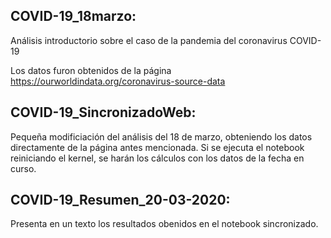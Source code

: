 ## COVID-19_18marzo:
Análisis introductorio sobre el caso de la pandemia del coronavirus COVID-19

Los datos furon obtenidos de la página https://ourworldindata.org/coronavirus-source-data

## COVID-19_SincronizadoWeb:
Pequeña modificiación del análisis del 18 de marzo, obteniendo los datos directamente de la página antes mencionada. Si se ejecuta el notebook reiniciando el kernel, se harán los cálculos con los datos de la fecha en curso.

## COVID-19_Resumen_20-03-2020:
Presenta en un texto los resultados obenidos en el notebook sincronizado.
